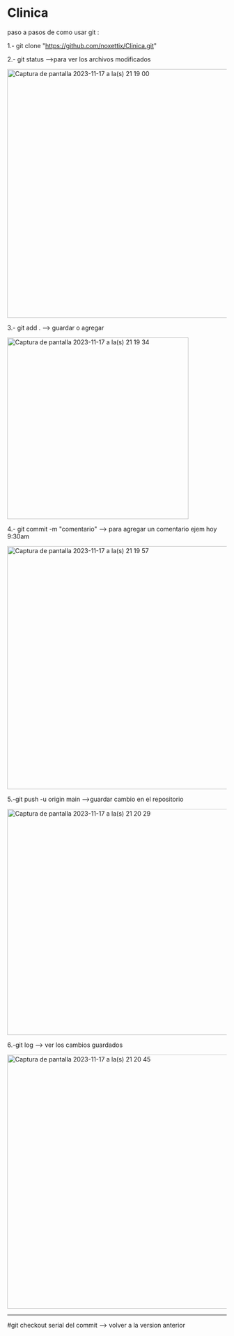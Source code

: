 # Clinica
paso a pasos de como usar git :

1.- git clone "https://github.com/noxettix/Clinica.git"

2.- git status -->para ver los archivos modificados

<img width="570" alt="Captura de pantalla 2023-11-17 a la(s) 21 19 00" src="https://github.com/noxettix/Clinica/assets/75053380/6553d1d2-5fbf-4a53-b51d-efb5d291d827">


3.-  git add . --> guardar o agregar 

<img width="416" alt="Captura de pantalla 2023-11-17 a la(s) 21 19 34" src="https://github.com/noxettix/Clinica/assets/75053380/8da1538d-d4ab-44a5-a203-c7fa20ca2972">



4.- git commit -m "comentario" --> para agregar un comentario ejem hoy 9:30am 

<img width="557" alt="Captura de pantalla 2023-11-17 a la(s) 21 19 57" src="https://github.com/noxettix/Clinica/assets/75053380/2329f016-15f3-4ec1-b325-9c65a44d0329">



5.-git push -u origin main -->guardar cambio en el repositorio

<img width="518" alt="Captura de pantalla 2023-11-17 a la(s) 21 20 29" src="https://github.com/noxettix/Clinica/assets/75053380/fb9671b8-16de-43e1-b8fb-321b0f3ef4e8">



6.-git log --> ver los cambios guardados

<img width="582" alt="Captura de pantalla 2023-11-17 a la(s) 21 20 45" src="https://github.com/noxettix/Clinica/assets/75053380/90ee4964-732f-44e8-be88-31305c46f0c5">

---------------------------------------------------------
#git checkout serial del commit --> volver a la version anterior
